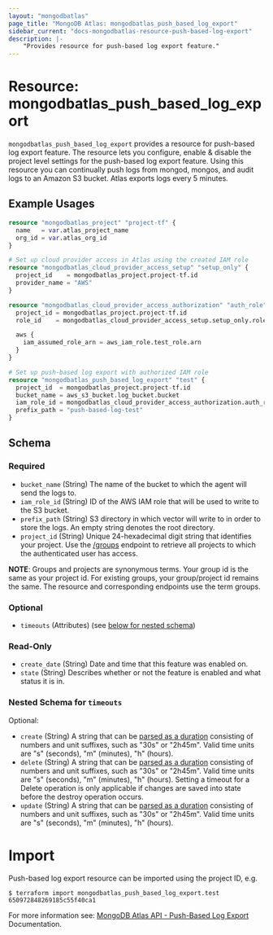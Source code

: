 ```yaml
---
layout: "mongodbatlas"
page_title: "MongoDB Atlas: mongodbatlas_push_based_log_export"
sidebar_current: "docs-mongodbatlas-resource-push-based-log-export"
description: |-
    "Provides resource for push-based log export feature."
---
```


# Resource: mongodbatlas_push_based_log_export


`mongodbatlas_push_based_log_export` provides a resource for push-based log export feature. The resource lets you configure, enable & disable the project level settings for the push-based log export feature. Using this resource you 
can continually push logs from mongod, mongos, and audit logs to an Amazon S3 bucket. Atlas exports logs every 5 minutes.


## Example Usages

```terraform
resource "mongodbatlas_project" "project-tf" {
  name   = var.atlas_project_name
  org_id = var.atlas_org_id
}

# Set up cloud provider access in Atlas using the created IAM role
resource "mongodbatlas_cloud_provider_access_setup" "setup_only" {
  project_id    = mongodbatlas_project.project-tf.id
  provider_name = "AWS"
}

resource "mongodbatlas_cloud_provider_access_authorization" "auth_role" {
  project_id = mongodbatlas_project.project-tf.id
  role_id    = mongodbatlas_cloud_provider_access_setup.setup_only.role_id

  aws {
    iam_assumed_role_arn = aws_iam_role.test_role.arn
  }
}

# Set up push-based log export with authorized IAM role
resource "mongodbatlas_push_based_log_export" "test" {
  project_id  = mongodbatlas_project.project-tf.id
  bucket_name = aws_s3_bucket.log_bucket.bucket
  iam_role_id = mongodbatlas_cloud_provider_access_authorization.auth_role.role_id
  prefix_path = "push-based-log-test"
}
```

<!-- schema generated by tfplugindocs -->
## Schema

### Required

- `bucket_name` (String) The name of the bucket to which the agent will send the logs to.
- `iam_role_id` (String) ID of the AWS IAM role that will be used to write to the S3 bucket.
- `prefix_path` (String) S3 directory in which vector will write to in order to store the logs. An empty string denotes the root directory.
- `project_id` (String) Unique 24-hexadecimal digit string that identifies your project. Use the [/groups](#tag/Projects/operation/listProjects) endpoint to retrieve all projects to which the authenticated user has access.

**NOTE**: Groups and projects are synonymous terms. Your group id is the same as your project id. For existing groups, your group/project id remains the same. The resource and corresponding endpoints use the term groups.

### Optional
- `timeouts` (Attributes) (see [below for nested schema](#nestedatt--timeouts))

### Read-Only

- `create_date` (String) Date and time that this feature was enabled on.
- `state` (String) Describes whether or not the feature is enabled and what status it is in.

<a id="nestedatt--timeouts"></a>
### Nested Schema for `timeouts`

Optional:

- `create` (String) A string that can be [parsed as a duration](https://pkg.go.dev/time#ParseDuration) consisting of numbers and unit suffixes, such as "30s" or "2h45m". Valid time units are "s" (seconds), "m" (minutes), "h" (hours).
- `delete` (String) A string that can be [parsed as a duration](https://pkg.go.dev/time#ParseDuration) consisting of numbers and unit suffixes, such as "30s" or "2h45m". Valid time units are "s" (seconds), "m" (minutes), "h" (hours). Setting a timeout for a Delete operation is only applicable if changes are saved into state before the destroy operation occurs.
- `update` (String) A string that can be [parsed as a duration](https://pkg.go.dev/time#ParseDuration) consisting of numbers and unit suffixes, such as "30s" or "2h45m". Valid time units are "s" (seconds), "m" (minutes), "h" (hours).

# Import 
Push-based log export resource can be imported using the project ID, e.g.

```
$ terraform import mongodbatlas_push_based_log_export.test 650972848269185c55f40ca1
```

For more information see: [MongoDB Atlas API - Push-Based Log Export](https://www.mongodb.com/docs/atlas/reference/api-resources-spec/v2/#tag/Push-Based-Log-Export) Documentation.
